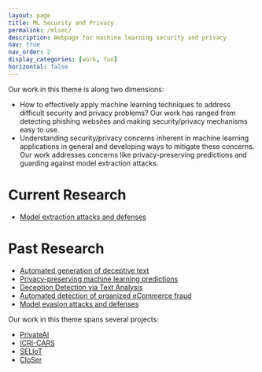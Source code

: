 ```yaml
---
layout: page
title: ML Security and Privacy
permalink: /mlsec/
description: Webpage for machine learning security and privacy
nav: true
nav_order: 2
display_categories: [work, fun]
horizontal: false
---
```


Our work in this theme is along two dimensions:

- How to effectively apply machine learning techniques to address difficult security and privacy problems? Our work has ranged from detecting phishing websites and making security/privacy mechanisms easy to use.
- Understanding security/privacy concerns inherent in machine learning applications in general and developing ways to mitigate these concerns. Our work addresses concerns like privacy-preserving predictions and guarding against model extraction attacks.


# Current Research

- [Model extraction attacks and defenses](https://ssg.aalto.fi/research/projects/mlsec/model-extraction/)


# Past Research

- [Automated generation of deceptive text](https://ssg.aalto.fi/research/projects/mlsec/deceptive-text/)
- [Privacy-preserving machine learning predictions](https://ssg.aalto.fi/research/projects/mlsec/ppml/)
- [Deception Detection via Text Analysis](https://ssg.aalto.fi/research/projects/deception-detection-via-text-analysis/)
- [Automated detection of organized eCommerce fraud](https://ssg.aalto.fi/research/projects/mlsec/fraud-detection/)
- [Model evasion attacks and defenses](https://ssg.aalto.fi/research/projects/mlsec/model-evasion/)

Our work in this theme spans several projects:
- [PrivateAI](https://www.private-ai.org/)
- [ICRI-CARS](https://www.icri-cars.org/)
- [SELIoT](https://ssg.aalto.fi/research/projects/seliot-project/)
- [CloSer](https://ssg.aalto.fi/research/projects/closer/project-summary/)
